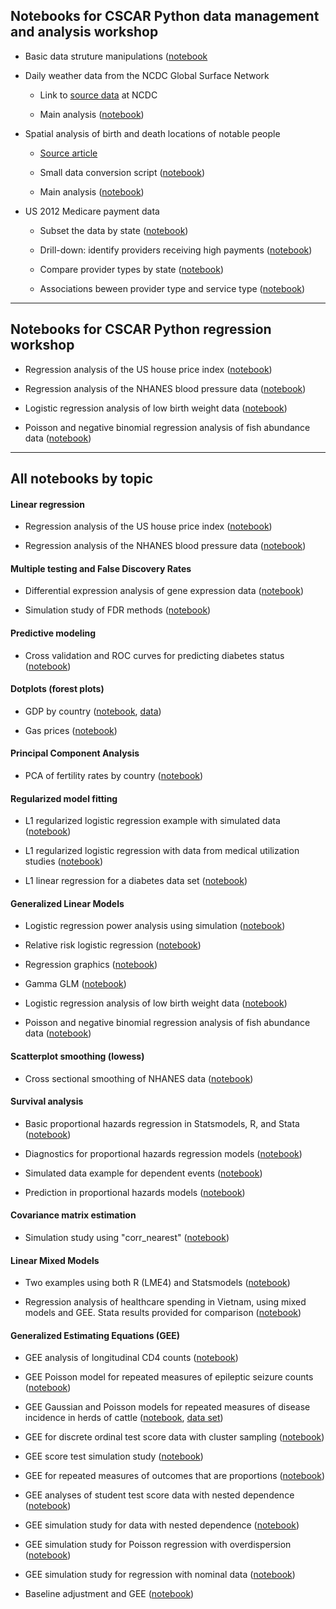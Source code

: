 ## Notebooks for CSCAR Python data management and analysis workshop

+ Basic data struture manipulations ([notebook](http://nbviewer.ipython.org/urls/umich.box.com/shared/static/a5ar3lppsrl3r62pqkqzkuy9vmjts11c.ipynb)

+ Daily weather data from the NCDC Global Surface Network

    - Link to [source data](ftp://ftp.ncdc.noaa.gov/pub/data/ghcn/daily/) at NCDC

    - Main analysis ([notebook](http://nbviewer.ipython.org/urls/umich.box.com/shared/static/yswkatnuxkkc32desjz5a3qnxvmw7m27.ipynb))

+ Spatial analysis of birth and death locations of notable people

    - [Source article](http://www.sciencemag.org/content/345/6196/558.full)

    - Small data conversion script ([notebook](http://nbviewer.ipython.org/github/kshedden/python-workshop/blob/master/Cultural_history/convert_to_csv.ipynb))

    - Main analysis ([notebook](http://nbviewer.ipython.org/urls/umich.box.com/shared/static/p4yki3aq1f8l6hl3cuhc1a880vk7qtnc.ipynb))

+ US 2012 Medicare payment data

    - Subset the data by state ([notebook](http://nbviewer.ipython.org/github/kshedden/python-workshop/blob/master/Medicare/state_subset.ipynb))

    - Drill-down: identify providers receiving high payments ([notebook](http://nbviewer.ipython.org/github/kshedden/python-workshop/blob/master/Medicare/high_payment_providers.ipynb))

    - Compare provider types by state ([notebook](http://nbviewer.ipython.org/github/kshedden/python-workshop/blob/master/Medicare/compare_provider_types_state.ipynb))

    - Associations beween provider type and service type ([notebook](http://nbviewer.ipython.org/github/kshedden/python-workshop/blob/master/Medicare/provider_service_assoc.ipynb))

---

## Notebooks for CSCAR Python regression workshop

+ Regression analysis of the US house price index ([notebook](http://nbviewer.ipython.org/urls/umich.box.com/shared/static/vlrazg0wglamfqeqhp4y.ipynb))

+ Regression analysis of the NHANES blood pressure data ([notebook](http://nbviewer.ipython.org/urls/umich.box.com/shared/static/qgse7s6x8wl7xzchliti.ipynb))

+ Logistic regression analysis of low birth weight data ([notebook](http://nbviewer.ipython.org/urls/umich.box.com/shared/static/20nyq9kap75rhet9eujh.ipynb))

+ Poisson and negative binomial regression analysis of fish abundance data ([notebook](http://nbviewer.ipython.org/urls/umich.box.com/shared/static/0lgt5635uo6rhakjj9d5.ipynb))

---

## All notebooks by topic

#### Linear regression

+ Regression analysis of the US house price index ([notebook](http://nbviewer.ipython.org/urls/umich.box.com/shared/static/vlrazg0wglamfqeqhp4y.ipynb))

+ Regression analysis of the NHANES blood pressure data ([notebook](http://nbviewer.ipython.org/urls/umich.box.com/shared/static/qgse7s6x8wl7xzchliti.ipynb))

#### Multiple testing and False Discovery Rates

+ Differential expression analysis of gene expression data ([notebook](http://nbviewer.ipython.org/urls/umich.box.com/shared/static/7kh8amlez7bx3qlqa6aa.ipynb))

+ Simulation study of FDR methods ([notebook](http://nbviewer.ipython.org/urls/umich.box.com/shared/static/wtmzw5hmpe1pbb2cug6x.ipynb))

#### Predictive modeling

+ Cross validation and ROC curves for predicting diabetes status ([notebook](http://nbviewer.ipython.org/urls/umich.box.com/shared/static/aouhn2mci77opm3v89vc.ipynb))

#### Dotplots (forest plots)

+ GDP by country ([notebook](http://nbviewer.ipython.org/urls/umich.box.com/shared/static/oxsz9tlg19clhzi422i4.ipynb),
[data](https://umich.box.com/shared/static/uxpesc1pix3gedyecggp.csv))

+ Gas prices ([notebook](http://nbviewer.ipython.org/urls/umich.box.com/shared/static/oh717lkxczhseep71lao.ipynb))

#### Principal Component Analysis

+ PCA of fertility rates by country ([notebook](http://nbviewer.ipython.org/urls/umich.box.com/shared/static/6m7f4lw9bdog241kqcmb.ipynb))

#### Regularized model fitting

+ L1 regularized logistic regression example with simulated data ([notebook](http://nbviewer.ipython.org/urls/umich.box.com/shared/static/ck0n67gt1sxaiwj9bp2c.ipynb))

+ L1 regularized logistic regression with data from medical utilization studies ([notebook](http://nbviewer.ipython.org/urls/umich.box.com/shared/static/az63gav7ly7y7jbxe9zd.ipynb))

+ L1 linear regression for a diabetes data set ([notebook](http://nbviewer.ipython.org/urls/umich.box.com/shared/static/rg4sbfag376a5ffbhs47.ipynb))

#### Generalized Linear Models

+ Logistic regression power analysis using simulation ([notebook](http://nbviewer.ipython.org/urls/umich.box.com/shared/static/ttstmmi3ushthhkl0g33.ipynb))

+ Relative risk logistic regression ([notebook](http://nbviewer.ipython.org/urls/umich.box.com/shared/static/60n20u2i871xzd7q21gl.ipynb))

+ Regression graphics ([notebook](http://nbviewer.ipython.org/urls/umich.box.com/shared/static/lw8pzvzgi9bq5baaca0i4e2dfhsqmm80.ipynb))

+ Gamma GLM ([notebook](http://nbviewer.ipython.org/urls/umich.box.com/shared/static/n0nsh9d765t3snl907vc.ipynb))

+ Logistic regression analysis of low birth weight data ([notebook](http://nbviewer.ipython.org/urls/umich.box.com/shared/static/20nyq9kap75rhet9eujh.ipynb))

+ Poisson and negative binomial regression analysis of fish abundance data ([notebook](http://nbviewer.ipython.org/urls/umich.box.com/shared/static/0lgt5635uo6rhakjj9d5.ipynb))

#### Scatterplot smoothing (lowess)

+ Cross sectional smoothing of NHANES data ([notebook](http://nbviewer.ipython.org/urls/umich.box.com/shared/static/uu936njshiti7ymdh0dp.ipynb))

#### Survival analysis

+ Basic proportional hazards regression in Statsmodels, R, and Stata ([notebook](http://nbviewer.ipython.org/urls/umich.box.com/shared/static/epie6pcdk1rgb10zcd5v.ipynb))

+ Diagnostics for proportional hazards regression models ([notebook](http://nbviewer.ipython.org/urls/umich.box.com/shared/static/hyw87uy0cgc1bi9epg0t.ipynb))

+ Simulated data example for dependent events ([notebook](http://nbviewer.ipython.org/urls/umich.box.com/shared/static/1187gaws4aip9o5d2o3k.ipynb))

+ Prediction in proportional hazards models ([notebook](http://nbviewer.ipython.org/urls/umich.box.com/shared/static/r7sz17s96cwvemwfix7b.ipynb))

#### Covariance matrix estimation

+ Simulation study using "corr_nearest" ([notebook](http://nbviewer.ipython.org/urls/umich.box.com/shared/static/34c0ntt6darq0hn2fua5.ipynb))

#### Linear Mixed Models

+ Two examples using both R (LME4) and Statsmodels ([notebook](http://nbviewer.ipython.org/urls/umich.box.com/shared/static/6tfc1e0q6jincsv5pgfa.ipynb))

+ Regression analysis of healthcare spending in Vietnam, using mixed models and GEE.  Stata results provided for comparison ([notebook](http://nbviewer.ipython.org/urls/umich.box.com/shared/static/lc6uf6dmabmitjbup3yt.ipynb))

#### Generalized Estimating Equations (GEE)

+ GEE analysis of longitudinal CD4 counts ([notebook](http://nbviewer.ipython.org/urls/umich.box.com/shared/static/zyl08wsmxwoh6ts70v4o.ipynb))

+ GEE Poisson model for repeated measures of epileptic seizure counts ([notebook](http://nbviewer.ipython.org/urls/umich.box.com/shared/static/ir0bnkup9rywmqd54zvm.ipynb))

+ GEE Gaussian and Poisson models for repeated measures of disease incidence in herds of cattle ([notebook](http://nbviewer.ipython.org/urls/umich.box.com/shared/static/zyajjg1dxf2nmamztheg.ipynb),
[data set](https://umich.box.com/shared/static/sjbisw92zmljjfxkp8fp.csv))

+ GEE for discrete ordinal test score data with cluster sampling ([notebook](http://nbviewer.ipython.org/urls/umich.box.com/shared/static/y1fw0iameuixrq9zt02d.ipynb))

+ GEE score test simulation study ([notebook](http://nbviewer.ipython.org/urls/umich.box.com/shared/static/mlc77aixvwl43xe9vvjf.ipynb))

+ GEE for repeated measures of outcomes that are proportions ([notebook](http://nbviewer.ipython.org/urls/umich.box.com/shared/static/y0azjuau3t21b7p11m56.ipynb))

+ GEE analyses of student test score data with nested dependence ([notebook](http://nbviewer.ipython.org/urls/umich.box.com/shared/static/wt4jlup9nwbt2d69xvm6.ipynb))

+ GEE simulation study for data with nested dependence ([notebook](http://nbviewer.ipython.org/urls/umich.box.com/shared/static/7dmmgmaekk2gh9h6ztcw.ipynb))

+ GEE simulation study for Poisson regression with overdispersion ([notebook](http://nbviewer.ipython.org/urls/umich.box.com/shared/static/y20u25cxot26kg0mbfys.ipynb))

+ GEE simulation study for regression with nominal data ([notebook](http://nbviewer.ipython.org/urls/umich.box.com/shared/static/wwwlg3z8as0layod22lx.ipynb))

+ Baseline adjustment and GEE ([notebook](http://nbviewer.ipython.org/urls/umich.box.com/shared/static/jiua9do8pwqafvnhce31chmv1c9ym63i.ipynb))